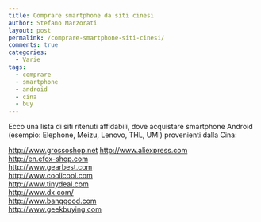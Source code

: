 ```yaml
---
title: Comprare smartphone da siti cinesi
author: Stefano Marzorati
layout: post
permalink: /comprare-smartphone-siti-cinesi/
comments: true
categories:
  - Varie
tags:
  - comprare
  - smartphone
  - android
  - cina
  - buy
---
```


Ecco una lista di siti ritenuti affidabili, dove acquistare smartphone Android (esempio: Elephone, Meizu, Lenovo, THL, UMI) provenienti dalla Cina:

<a href="http://www.grossoshop.net" target="_blank">http://www.grossoshop.net</a>
<a href="http://www.aliexpress.com" target="_blank">http://www.aliexpress.com</a>   
<a href="http://en.efox-shop.com" target="_blank">http://en.efox-shop.com</a>   
<a href="http://www.gearbest.com" target="_blank">http://www.gearbest.com</a>   
<a href="http://www.coolicool.com" target="_blank">http://www.coolicool.com</a>   
<a href="http://www.tinydeal.com" target="_blank">http://www.tinydeal.com</a>   
<a href="http://www.dx.com/" target="_blank">http://www.dx.com/</a>   
<a href="http://www.banggood.com" target="_blank">http://www.banggood.com</a>   
<a href="http://www.geekbuying.com" target="_blank">http://www.geekbuying.com</a>   

